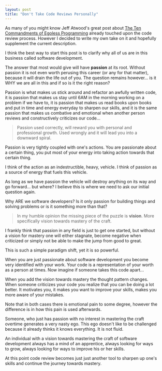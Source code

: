 ```yaml
---
layout: post
title: "Don't Take Code Reviews Personally"
---
```


As many of you might know Jeff Atwood's great post about [The Ten Commandments of Egoless Programming](blog.codinghorror.com/the-ten-commandments-of-egoless-programming) already touched upon the code review process. However I decided to write my own take on it and hopefully supplement the current description.

I think the best way to start this post is to clarify why all of us are in this business called software development. 

The answer that most would give will have **passion** at its root. Without passion it is not even worth perusing this career (or any for that matter), because it will drain the life out of you. The question remains however... is it WHY we are all in this and if so is it the right reason?

Passion is what makes us stick around and refactor an awfully written code, it is passion that makes us stay until 6AM in the morning working on a problem if we have to, it is passion that makes us read books upon books and put in time and energy everyday to sharpen our skills, and it is the same passion that makes us combative and emotional when another person reviews and constructively criticizes our code...

> Passion used correctly, will reward you with personal and professional growth. Used wrongly and it will lead you into a downward spiral.

Passion is very tightly coupled with one's actions. You are passionate about a certain thing, you put most of your energy into taking action towards that certain thing. 

I think of the action as an indestructible, heavy, vehicle. I think of passion as a source of energy that fuels this vehicle.

As long as we have passion the vehicle will destroy anything on its way and go forward... but where? I believe this is where we need to ask our initial question again.

Why ARE we software developers? Is it only passion for building things and solving problems or is it something more than that?

> In my humble opinion the missing piece of the puzzle is **vision**. More specifically vision towards mastery of the craft.

I frankly think that passion in any field is just to get one started, but without a vision for mastery one will either stagnate, become negative when criticized or simply not be able to make the jump from good to great.

This is such a simple paradigm shift, yet it is so powerful.

When you are just passionate about software development you become very identified with your work. Your code is a representation of your worth as a person at times. Now imagine if someone takes this code apart...

When you add the vision towards mastery the thought pattern changes. When someone criticizes your code you realize that you can be doing a lot better. It motivates you, it makes you want to improve your skills, makes you more aware of your mistakes.

Note that in both cases there is emotional pain to some degree, however the difference is in how this pain is used afterwards.

Someone, who just has passion with no interest in mastering the craft overtime generates a very nasty ego. This ego doesn't like to be challenged because it already thinks it knows everything. It is not fluid.

An individual with a vision towards mastering the craft of software development always has a mind of an apprentice, always looking for ways to grow, always looking for ways to improve his or her skills.

At this point code review becomes just just another tool to sharpen up one's skills and continue the journey towards mastery.
